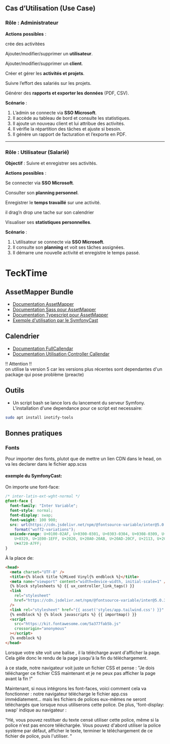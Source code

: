 

## **Cas d’Utilisation (Use Case)**

### **Rôle : Administrateur**

 **Actions possibles** :

crée des activitées

Ajouter/modifier/supprimer un **utilisateur**.

 Ajouter/modifier/supprimer un **client**.

 Créer et gérer les **activités et projets**.

 Suivre l’effort des salariés sur les projets.

 Générer des **rapports et exporter les données** (PDF, CSV).

 **Scénario** :

1. L’admin se connecte via **SSO Microsoft**.
2. Il accède au tableau de bord et consulte les statistiques.
3. Il ajoute un nouveau client et lui attribue des activités.
4. Il vérifie la répartition des tâches et ajuste si besoin.
5. Il génère un rapport de facturation et l’exporte en PDF.

---

### **Rôle : Utilisateur (Salarié)**

**Objectif** : Suivre et enregistrer ses activités.

 **Actions possibles** :

Se connecter via **SSO Microsoft**.

Consulter son **planning personnel**.

Enregistrer le **temps travaillé** sur une activité.

 il  drag’n drop une tache sur son calendrier 

 Visualiser ses **statistiques personnelles**.

**Scénario** :

1. L’utilisateur se connecte via **SSO Microsoft**.
2. Il consulte son **planning** et voit ses tâches assignées.
3. Il démarre une nouvelle activité et enregistre le temps passé.






# TeckTime

## AssetMapper Bundle

- [Documentation AssetMapper](https://symfony.com/doc/6.4/frontend/asset_mapper.html)
- [Documentation Sass pour AssetMapper](https://symfony.com/bundles/SassBundle/current/index.html)
- [Documentation Typescript pour AssetMapper](https://github.com/sensiolabs/AssetMapperTypeScriptBundle/blob/main/doc/index.rst)
- [Exemple d'utilisation par le SymfonyCast](https://symfonycasts.com/screencast/asset-mapper)

## Calendrier

- [Documentation FullCallendar](https://fullcalendar.io/)
- [Documentation Utilisation Controller Callendar](/.doc/calendar.md)

:bangbang: Attention :bangbang:  
on utilise la version 5 car les versions plus récentes sont dependantes d'un package qui pose problème (preacte)

## Outils

- Un script bash se lance lors du lancement du serveur Symfony. L'installation d'une dependance pour ce script est necessaire:

```bash
sudo apt install inotify-tools
```

## Bonnes pratiques

### Fonts

Pour importer des fonts, plutot que de mettre un lien CDN dans le head, on va les declarer dans le fichier app.scss

#### exemple du SymfonyCast:

On importe une font-face:

```css
/* inter-latin-ext-wght-normal */
@font-face {
  font-family: "Inter Variable";
  font-style: normal;
  font-display: swap;
  font-weight: 100 900;
  src: url(https://cdn.jsdelivr.net/npm/@fontsource-variable/inter@5.0.3/files/inter-latin-ext-wght-normal.woff2)
    format("woff2-variations");
  unicode-range: U+0100-02AF, U+0300-0301, U+0303-0304, U+0308-0309, U+0323,
    U+0329, U+1E00-1EFF, U+2020, U+20A0-20AB, U+20AD-20CF, U+2113, U+2C60-2C7F,
    U+A720-A7FF;
}
```

À la place de:

```html
<head>
  <meta charset="UTF-8" />
  <title>{% block title %}Mixed Vinyl{% endblock %}</title>
  <meta name="viewport" content="width=device-width, initial-scale=1" />
  {% block stylesheets %} {{ ux_controller_link_tags() }}
  <link
    rel="stylesheet"
    href="https://cdn.jsdelivr.net/npm/@fontsource-variable/inter@5.0.3/index.min.css"
  />
  <link rel="stylesheet" href="{{ asset('styles/app.tailwind.css') }}" />
  {% endblock %} {% block javascripts %} {{ importmap() }}
  <script
    src="https://kit.fontawesome.com/5a377fab5b.js"
    crossorigin="anonymous"
  ></script>
  {% endblock %}
</head>
```

Lorsque votre site voit une balise <link rel="stylesheet">, il la télécharge avant d'afficher la page. Cela gèle donc le rendu de la page jusqu'à la fin du téléchargement.

à ce stade, notre navigateur voit juste un fichier CSS et pense :
"Je dois télécharger ce fichier CSS maintenant et je ne peux pas afficher la page avant la fin !"

Maintenant, si nous intégrons les font-faces, voici comment cela va fonctionner : notre navigateur télécharge le fichier app.css immédiatement...
mais les fichiers de polices eux-mêmes ne seront téléchargés que lorsque nous utiliserons cette police.
De plus, 'font-display: swap' indique au navigateur :

"Hé, vous pouvez restituer du texte censé utiliser cette police, même si la police n'est pas encore téléchargée.
Vous pouvez d'abord utiliser la police système par défaut, afficher le texte, terminer le téléchargement de ce fichier de police, puis l'utiliser. "
